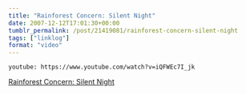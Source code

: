 ```yaml
---
title: "Rainforest Concern: Silent Night"
date: 2007-12-12T17:01:30+00:00
tumblr_permalink: /post/21419081/rainforest-concern-silent-night
tags: ["linklog"]
format: "video"
---
```


`youtube: https://www.youtube.com/watch?v=iQFWEc7I_jk`

[Rainforest Concern: Silent Night][1]

[1]: https://www.youtube.com/watch?v=iQFWEc7I_jk
